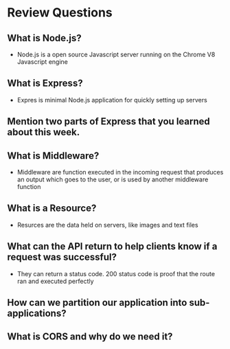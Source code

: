 # Review Questions

## What is Node.js?
- Node.js is a open source Javascript server running on the Chrome V8 Javascript engine

## What is Express?
- Expres is  minimal Node.js application for quickly setting up servers

## Mention two parts of Express that you learned about this week.

## What is Middleware?
- Middleware are function executed in the incoming request that produces an output which goes to the user, or is used by another middleware function

## What is a Resource?
- Resurces are the data held on servers, like images and text files

## What can the API return to help clients know if a request was successful?
- They can return a status code. 200 status code is proof that the route ran and executed perfectly

## How can we partition our application into sub-applications?

## What is CORS and why do we need it?
